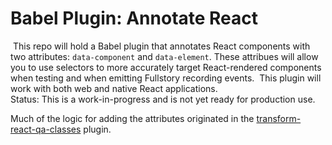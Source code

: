 # Babel Plugin: Annotate React
​
This repo will hold a Babel plugin that annotates React components with two attributes: `data-component` and `data-element`. These attribues will allow you to use selectors to more accurately target React-rendered components when testing and when emitting Fullstory recording events.
​
This plugin will work with both web and native React applications.  
​
Status: This is a work-in-progress and is not yet ready for production use.

Much of the logic for adding the attributes originated in the [transform-react-qa-classes](https://github.com/davesnx/babel-plugin-transform-react-qa-classes/) plugin.
